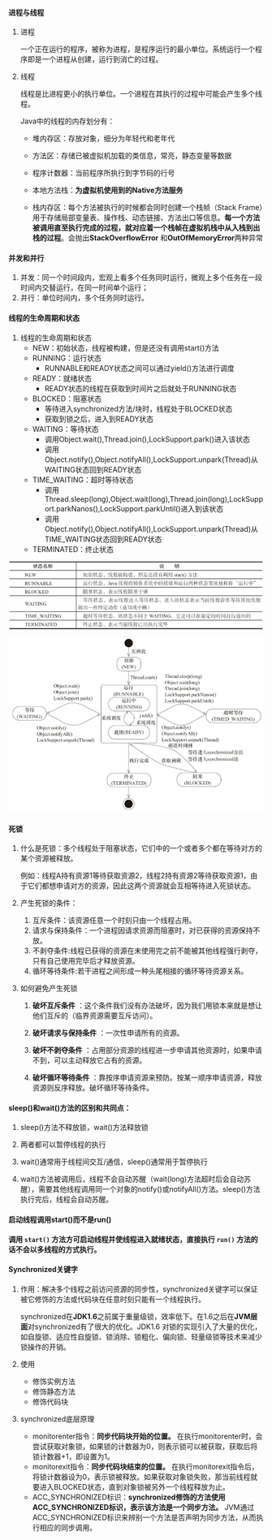 #### 进程与线程

1. 进程  

   一个正在运行的程序，被称为进程，是程序运行的最小单位。系统运行一个程序即是一个进程从创建，运行到消亡的过程。

2. 线程  

   线程是比进程更小的执行单位。一个进程在其执行的过程中可能会产生多个线程。

   Java中的线程的内存划分有：

   + 堆内存区：存放对象，细分为年轻代和老年代
   + 方法区：存储已被虚拟机加载的类信息，常亮，静态变量等数据

   + 程序计数器：当前程序所执行到字节码的行号

   + 本地方法栈：**为虚拟机使用到的Native方法服务**

   + 栈内存区：每个方法被执行的时候都会同时创建一个栈帧（Stack Frame）用于存储局部变量表、操作栈、动态链接、方法出口等信息。**每一个方法被调用直至执行完成的过程，就对应着一个栈帧在虚拟机栈中从入栈到出栈的过程**。会抛出**StackOverflowError** 和**OutOfMemoryError**两种异常

     

#### 并发和并行

1. 并发：同一个时间段内，宏观上看多个任务同时运行，微观上多个任务在一段时间内交替运行，在同一时间单个运行；
2. 并行：单位时间内，多个任务同时运行。



#### 线程的生命周期和状态

1. 线程的生命周期和状态
   + NEW：初始状态，线程被构建，但是还没有调用start()方法
   + RUNNING：运行状态
     + RUNNABLE和READY状态之间可以通过yield()方法进行调度
   + READY：就绪状态
     + READY状态的线程在获取到时间片之后就处于RUNNING状态
   + BLOCKED：阻塞状态
     + 等待进入synchronized方法/块时，线程处于BLOCKED状态
     + 获取到锁之后，进入到READY状态
   + WAITING：等待状态
     + 调用Object.wait(),Thread.join(),LockSupport.park()进入该状态
     + 调用Object.notify(),Object.notifyAll(),LockSupport.unpark(Thread)从WAITING状态回到READY状态
   + TIME_WAITING：超时等待状态
     + 调用Thread.sleep(long),Object.wait(long),Thread.join(long),LockSupport.parkNanos(),LockSupport.parkUntil()进入到该状态
     + 调用Object.notify(),Object.notifyAll(),LockSupport.unpark(Thread)从TIME_WAITING状态回到READY状态
   + TERMINATED：终止状态

![](..\image\线程状态.png)

![线程状态间切换](..\image\线程状态间切换.png)

#### 死锁

1. 什么是死锁：多个线程处于阻塞状态，它们中的一个或者多个都在等待对方的某个资源被释放。  

   例如：线程A持有资源1等待获取资源2，线程2持有资源2等待获取资源1，由于它们都想申请对方的资源，因此这两个资源就会互相等待进入死锁状态。

2. 产生死锁的条件：

   1. 互斥条件：该资源任意一个时刻只由一个线程占用。
   2. 请求与保持条件：一个进程因请求资源而阻塞时，对已获得的资源保持不放。
   3. 不剥夺条件:线程已获得的资源在未使用完之前不能被其他线程强行剥夺，只有自己使用完毕后才释放资源。
   4. 循环等待条件:若干进程之间形成一种头尾相接的循环等待资源关系。
   
3. 如何避免产生死锁

   1. **破坏互斥条件** ：这个条件我们没有办法破坏，因为我们用锁本来就是想让他们互斥的（临界资源需要互斥访问）。
   
   2. **破坏请求与保持条件**  ：一次性申请所有的资源。
   
   3. **破坏不剥夺条件** ：占用部分资源的线程进一步申请其他资源时，如果申请不到，可以主动释放它占有的资源。
   
   4. **破坏循环等待条件** ：靠按序申请资源来预防。按某一顺序申请资源，释放资源则反序释放。破坏循环等待条件。
   
#### sleep()和wait()方法的区别和共同点：

   1. sleep()方法不释放锁，wait()方法释放锁
   
   2. 两者都可以暂停线程的执行
   
   3. wait()通常用于线程间交互/通信，sleep()通常用于暂停执行
   
   4. wait()方法被调用后，线程不会自动苏醒（wait(long)方法超时后会自动苏醒），需要其他线程调用同一个对象的notify()或notifyAll()方法。sleep()方法执行完后，线程会自动苏醒。

#### 启动线程调用start()而不是run()

**调用 `start()` 方法方可启动线程并使线程进入就绪状态，直接执行 `run()` 方法的话不会以多线程的方式执行。**

#### Synchronized关键字

1. 作用：解决多个线程之前访问资源的同步性，synchronized关键字可以保证被它修饰的方法或代码块在任意时刻只能有一个线程执行。

   synchronized在**JDK1.6**之前属于重量级锁，效率低下。在1.6之后在**JVM层面**对synchronized有了很大的优化。JDK1.6 对锁的实现引入了大量的优化，如自旋锁、适应性自旋锁、锁消除、锁粗化、偏向锁、轻量级锁等技术来减少锁操作的开销。

2. 使用

   + 修饰实例方法
   + 修饰静态方法
   + 修饰代码块

3. synchronized底层原理
   + monitorenter指令：**同步代码块开始的位置。** 在执行monitorenter时，会尝试获取对象锁，如果锁的计数器为0，则表示锁可以被获取，获取后将锁计数器+1，即设置为1。
   + monitorexit指令：**同步代码块结束的位置。** 在执行monitorexit指令后，将锁计数器设为0，表示锁被释放。如果获取对象锁失败，那当前线程就要进入BLOCKED状态，直到对象锁被另外一个线程释放为止。
   + ACC_SYNCHRONIZED标识：**synchronized修饰的方法使用ACC_SYNCHRONIZED标识，表示该方法是一个同步方法。** JVM通过ACC_SYNCHRONIZED标识来辨别一个方法是否声明为同步方法，从而执行相应的同步调用。